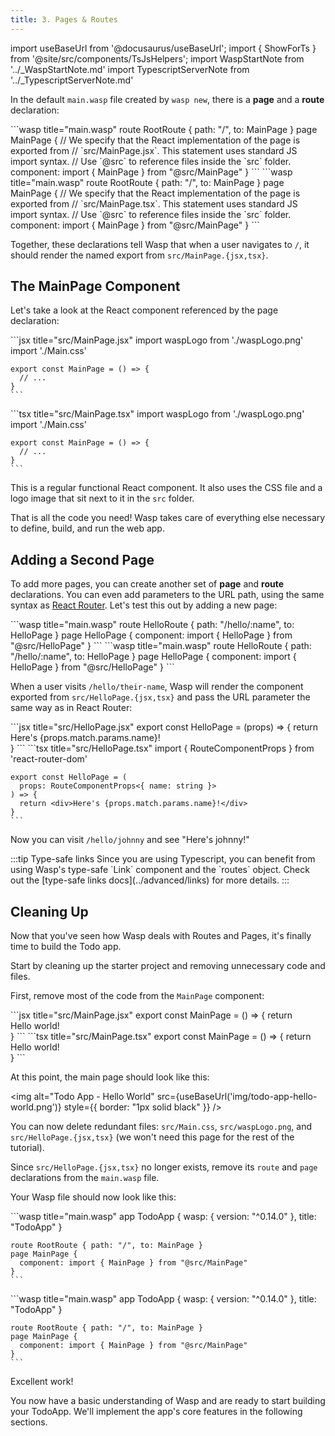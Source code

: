 ```yaml
---
title: 3. Pages & Routes
---
```


import useBaseUrl from '@docusaurus/useBaseUrl';
import { ShowForTs } from '@site/src/components/TsJsHelpers';
import WaspStartNote from '../_WaspStartNote.md'
import TypescriptServerNote from '../_TypescriptServerNote.md'

In the default `main.wasp` file created by `wasp new`, there is a **page** and a **route** declaration:

<Tabs groupId="js-ts">
  <TabItem value="js" label="JavaScript">
    ```wasp title="main.wasp"
    route RootRoute { path: "/", to: MainPage }
    page MainPage {
      // We specify that the React implementation of the page is exported from
      // `src/MainPage.jsx`. This statement uses standard JS import syntax.
      // Use `@src` to reference files inside the `src` folder.
      component: import { MainPage } from "@src/MainPage"
    }
    ```
  </TabItem>

  <TabItem value="ts" label="TypeScript">
    ```wasp title="main.wasp"
    route RootRoute { path: "/", to: MainPage }
    page MainPage {
      // We specify that the React implementation of the page is exported from
      // `src/MainPage.tsx`. This statement uses standard JS import syntax.
      // Use `@src` to reference files inside the `src` folder.
      component: import { MainPage } from "@src/MainPage"
    }
    ```
  </TabItem>
</Tabs>

Together, these declarations tell Wasp that when a user navigates to `/`, it should render the named export from `src/MainPage.{jsx,tsx}`.

## The MainPage Component

Let's take a look at the React component referenced by the page declaration:

<Tabs groupId="js-ts">
  <TabItem value="js" label="JavaScript">
    ```jsx title="src/MainPage.jsx"
    import waspLogo from './waspLogo.png'
    import './Main.css'

    export const MainPage = () => {
      // ...
    }
    ```
  </TabItem>

  <TabItem value="ts" label="TypeScript">
    ```tsx title="src/MainPage.tsx"
    import waspLogo from './waspLogo.png'
    import './Main.css'

    export const MainPage = () => {
      // ...
    }
    ```
  </TabItem>
</Tabs>

This is a regular functional React component. It also uses the CSS file and a logo image that sit next to it in the `src` folder.

That is all the code you need! Wasp takes care of everything else necessary to define, build, and run the web app.

<WaspStartNote />

<ShowForTs>
  <TypescriptServerNote />
</ShowForTs>

## Adding a Second Page

To add more pages, you can create another set of **page** and **route** declarations. You can even add parameters to the URL path, using the same syntax as [React Router](https://reactrouter.com/web/). Let's test this out by adding a new page:

<Tabs groupId="js-ts">
  <TabItem value="js" label="JavaScript">
    ```wasp title="main.wasp"
    route HelloRoute { path: "/hello/:name", to: HelloPage }
    page HelloPage {
      component: import { HelloPage } from "@src/HelloPage"
    }
    ```
  </TabItem>

  <TabItem value="ts" label="TypeScript">
    ```wasp title="main.wasp"
    route HelloRoute { path: "/hello/:name", to: HelloPage }
    page HelloPage {
      component: import { HelloPage } from "@src/HelloPage"
    }
    ```
  </TabItem>
</Tabs>

When a user visits `/hello/their-name`, Wasp will render the component exported from `src/HelloPage.{jsx,tsx}` and pass the URL parameter the same way as in React Router:

<Tabs groupId="js-ts">
  <TabItem value="js" label="JavaScript">
    ```jsx title="src/HelloPage.jsx"
    export const HelloPage = (props) =>  {
      return <div>Here's {props.match.params.name}!</div>
    }
    ```
  </TabItem>

  <TabItem value="ts" label="TypeScript">
    ```tsx title="src/HelloPage.tsx"
    import { RouteComponentProps } from 'react-router-dom'

    export const HelloPage = (
      props: RouteComponentProps<{ name: string }>
    ) => {
      return <div>Here's {props.match.params.name}!</div>
    }
    ```
  </TabItem>
</Tabs>

Now you can visit `/hello/johnny` and see "Here's johnny!"

<ShowForTs>
  :::tip Type-safe links
  Since you are using Typescript, you can benefit from using Wasp's type-safe `Link` component and the `routes` object. Check out the [type-safe links docs](../advanced/links) for more details.
  :::
</ShowForTs>

## Cleaning Up

Now that you've seen how Wasp deals with Routes and Pages, it's finally time to build the Todo app.

Start by cleaning up the starter project and removing unnecessary code and files.

First, remove most of the code from the `MainPage` component:

<Tabs groupId="js-ts">
  <TabItem value="js" label="JavaScript">
    ```jsx title="src/MainPage.jsx"
    export const MainPage = () => {
      return <div>Hello world!</div>
    }
    ```
  </TabItem>

  <TabItem value="ts" label="TypeScript">
    ```tsx title="src/MainPage.tsx"
    export const MainPage = () => {
      return <div>Hello world!</div>
    }
    ```
  </TabItem>
</Tabs>

At this point, the main page should look like this:

<img alt="Todo App - Hello World" src={useBaseUrl('img/todo-app-hello-world.png')} style={{ border: "1px solid black" }} />

You can now delete redundant files: `src/Main.css`, `src/waspLogo.png`, and `src/HelloPage.{jsx,tsx}` (we won't need this page for the rest of the tutorial).

Since `src/HelloPage.{jsx,tsx}` no longer exists, remove its `route` and `page` declarations from the `main.wasp` file.

Your Wasp file should now look like this:

<Tabs groupId="js-ts">
  <TabItem value="js" label="JavaScript">
    ```wasp title="main.wasp"
    app TodoApp {
      wasp: {
        version: "^0.14.0"
      },
      title: "TodoApp"
    }

    route RootRoute { path: "/", to: MainPage }
    page MainPage {
      component: import { MainPage } from "@src/MainPage"
    }
    ```
  </TabItem>

  <TabItem value="ts" label="TypeScript">
    ```wasp title="main.wasp"
    app TodoApp {
      wasp: {
        version: "^0.14.0"
      },
      title: "TodoApp"
    }

    route RootRoute { path: "/", to: MainPage }
    page MainPage {
      component: import { MainPage } from "@src/MainPage"
    }
    ```
  </TabItem>
</Tabs>

Excellent work!

You now have a basic understanding of Wasp and are ready to start building your TodoApp.
We'll implement the app's core features in the following sections.
